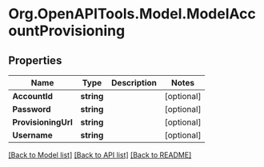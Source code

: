 # Org.OpenAPITools.Model.ModelAccountProvisioning

## Properties

Name | Type | Description | Notes
------------ | ------------- | ------------- | -------------
**AccountId** | **string** |  | [optional] 
**Password** | **string** |  | [optional] 
**ProvisioningUrl** | **string** |  | [optional] 
**Username** | **string** |  | [optional] 

[[Back to Model list]](../README.md#documentation-for-models) [[Back to API list]](../README.md#documentation-for-api-endpoints) [[Back to README]](../README.md)

